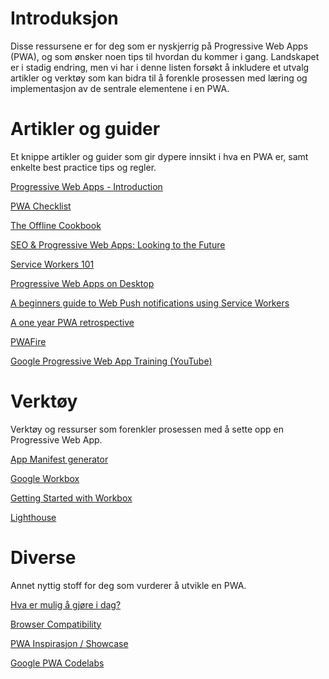 # Introduksjon

Disse ressursene er for deg som er nyskjerrig på Progressive Web Apps (PWA), og som ønsker noen tips til hvordan du kommer i gang. Landskapet er i stadig endring, men vi har i denne listen forsøkt å inkludere et utvalg artikler og verktøy som kan bidra til å forenkle prosessen med læring og implementasjon av de sentrale elementene i en PWA.

# Artikler og guider

Et knippe artikler og guider som gir dypere innsikt i hva en PWA er, samt enkelte best practice tips og regler.

[Progressive Web Apps - Introduction](https://developers.google.com/web/progressive-web-apps)

[PWA Checklist](https://developers.google.com/web/progressive-web-apps/checklist)

[The Offline Cookbook](https://developers.google.com/web/fundamentals/instant-and-offline/offline-cookbook/)

[SEO & Progressive Web Apps: Looking to the Future](https://moz.com/blog/progressive-web-apps)

[Service Workers 101](https://github.com/delapuente/service-workers-101)

[Progressive Web Apps on Desktop](https://developers.google.com/web/progressive-web-apps/desktop)

[A beginners guide to Web Push notifications using Service Workers](https://medium.com/izettle-engineering/beginners-guide-to-web-push-notifications-using-service-workers-cb3474a17679)

[A one year PWA retrospective](https://medium.com/pinterest-engineering/a-one-year-pwa-retrospective-f4a2f4129e05)

[PWAFire](https://pwafire.org/)

[Google Progressive Web App Training (YouTube)](https://www.youtube.com/playlist?list=PLNYkxOF6rcIB2xHBZ7opgc2Mv009X87Hh)

# Verktøy

Verktøy og ressurser som forenkler prosessen med å sette opp en Progressive Web App.

[App Manifest generator](https://app-manifest.firebaseapp.com/)

[Google Workbox](https://developers.google.com/web/tools/workbox/)

[Getting Started with Workbox](https://developers.google.com/web/tools/workbox/guides/get-started)

[Lighthouse](https://developers.google.com/web/tools/lighthouse)

# Diverse 

Annet nyttig stoff for deg som vurderer å utvikle en PWA.

[Hva er mulig å gjøre i dag?](https://whatwebcando.today/)

[Browser Compatibility](https://caniuse.com/)

[PWA Inspirasjon / Showcase](https://appsco.pe/)

[Google PWA Codelabs](https://codelabs.developers.google.com/dev-pwa-training/)
